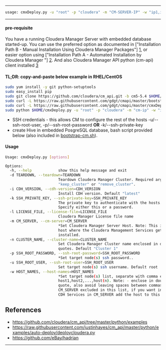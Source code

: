 ----
``` bash
usage: cmxDeploy.py -u "root" -p "cloudera" -m "CM-SERVER-IP" -w "ip1,ip2,ip3,..."
```
----

#### pre-requisite

You have a running Cloudera Manager Server with embedded database started-up. You can use the preferred option as documented in ["Installation Path B - Manual Installation Using Cloudera Manager Packages"] [1](http://www.cloudera.com/content/cloudera-content/cloudera-docs/CM5/latest/Cloudera-Manager-Installation-Guide/cm5ig_install_path_B.html?scroll=cmig_topic_6_6), or easier option using ["Installation Path A - Automated Installation by Cloudera Manager
"] [2](http://www.cloudera.com/content/cloudera-content/cloudera-docs/CM5/latest/Cloudera-Manager-Installation-Guide/cm5ig_install_path_A.html). And also Cloudera Manager API python (cm-api) client installed [3](http://cloudera.github.io/cm_api/docs/python-client/)

#### TL;DR: copy-and-paste below example in RHEL/CentOS
``` bash
sudo yum install -y git python-setuptools
sudo easy_install pip
sudo git clone https://github.com/cloudera/cm_api.git -b cm5-5.4 $HOME/cm_api && sudo pip install $HOME/cm_api/python
sudo curl -L https://raw.githubusercontent.com/gdgt/cmapi/master/bootstrap-cm.sh | sudo bash
sudo curl -L https://raw.githubusercontent.com/gdgt/cmapi/master/cmxDeploy.py -o $HOME/cmxDeploy.py && sudo chmod +x $HOME/cmxDeploy.py
sudo python $HOME/cmxDeploy.py -u "root" -p "cloudera" -m "cm-ip" -w "ip1,ip2,ip3,..."
```
- SSH credentials - this allows CM to configure the rest of the hosts -u/--ssh-root-user, -p/--ssh-root-password **OR** -k/--ssh-private-key
- create Hive in embedded PosgreSQL database, bash script provided below (also included in [bootstrap-cm.sh](https://github.com/gdgt/cmapi/blob/master/bootstrap-cm.sh#L13-L21)). 

#### Usage
``` bash
Usage: cmxDeploy.py [options]

Options:
  -h, --help            show this help message and exit
  -d TEARDOWN, --teardown=TEARDOWN
                        Teardown Cloudera Manager Cluster. Required arguments
                        "keep_cluster" or "remove_cluster".
  -i CDH_VERSION, --cdh-version=CDH_VERSION
                        Install CDH version. Default "latest"
  -k SSH_PRIVATE_KEY, --ssh-private-key=SSH_PRIVATE_KEY
                        The private key to authenticate with the hosts.
                        Specify either this or a password.
  -l LICENSE_FILE, --license-file=LICENSE_FILE
                        Cloudera Manager License file name
  -m CM_SERVER, --cm-server=CM_SERVER
                        *Set Cloudera Manager Server Host. Note: This is the
                        host where the Cloudera Management Services get
                        installed.
  -n CLUSTER_NAME, --cluster-name=CLUSTER_NAME
                        Set Cloudera Manager Cluster name enclosed in double
                        quotes. Default "Cluster 1"
  -p SSH_ROOT_PASSWORD, --ssh-root-password=SSH_ROOT_PASSWORD
                        *Set target node(s) ssh password..
  -u SSH_ROOT_USER, --ssh-root-user=SSH_ROOT_USER
                        Set target node(s) ssh username. Default root
  -w HOST_NAMES, --host-names=HOST_NAMES
                        *Set target node(s) list, separate with comma eg: -w
                        host1,host2,...,host(n). Note: - enclose in double
                        quote, also avoid leaving spaces between commas. -
                        CM_SERVER excluded in this list, if you want install
                        CDH Services in CM_SERVER add the host to this list.
```
## References
- https://github.com/cloudera/cm_api/tree/master/python/examples
- https://raw.githubusercontent.com/justinhayes/cm_api/master/python/examples/auto-deploy/deploycloudera.py
- https://github.com/eBay/hadrian

----